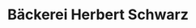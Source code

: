 ---
title: "Bäckerei Herbert Schwarz"
url: /windischgarsten/baeckerei-herbert-schwarz/
shop: Bäckerei
---